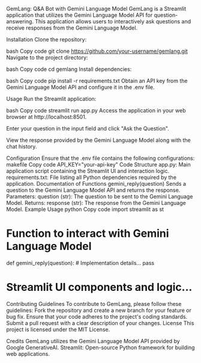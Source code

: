 GemLang: Q&A Bot with Gemini Language Model
GemLang is a Streamlit application that utilizes the Gemini Language Model API for question-answering. This application allows users to interactively ask questions and receive responses from the Gemini Language Model.

Installation
Clone the repository: 

bash
Copy code
git clone https://github.com/your-username/gemlang.git
Navigate to the project directory:

bash
Copy code
cd gemlang
Install dependencies:

bash
Copy code
pip install -r requirements.txt
Obtain an API key from the Gemini Language Model API and configure it in the .env file.

Usage
Run the Streamlit application:

bash
Copy code
streamlit run app.py
Access the application in your web browser at http://localhost:8501.

Enter your question in the input field and click "Ask the Question".

View the response provided by the Gemini Language Model along with the chat history.

Configuration
Ensure that the .env file contains the following configurations:
makefile
Copy code
API_KEY="your-api-key"
Code Structure
app.py: Main application script containing the Streamlit UI and interaction logic.
requirements.txt: File listing all Python dependencies required by the application.
Documentation of Functions
gemini_reply(question)
Sends a question to the Gemini Language Model API and returns the response.
Parameters:
question (str): The question to be sent to the Gemini Language Model.
Returns:
response (str): The response from the Gemini Language Model.
Example Usage
python
Copy code
import streamlit as st

# Function to interact with Gemini Language Model
def gemini_reply(question):
    # Implementation details...
    pass

# Streamlit UI components and logic...
Contributing Guidelines
To contribute to GemLang, please follow these guidelines:
Fork the repository and create a new branch for your feature or bug fix.
Ensure that your code adheres to the project's coding standards.
Submit a pull request with a clear description of your changes.
License
This project is licensed under the MIT License.

Credits
GemLang utilizes the Gemini Language Model API provided by Google GenerativeAI.
Streamlit: Open-source Python framework for building web applications.
